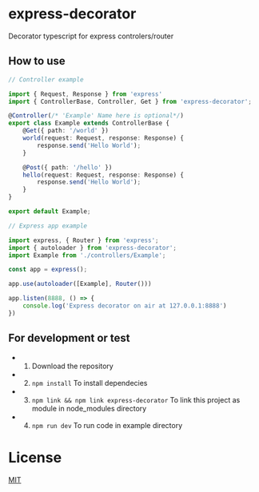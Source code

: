 # express-decorator

Decorator typescript for express controlers/router

## How to use

```ts
// Controller example

import { Request, Response } from 'express'
import { ControllerBase, Controller, Get } from 'express-decorator';

@Controller(/* 'Example' Name here is optional*/)
export class Example extends ControllerBase {
    @Get({ path: '/world' })
    world(request: Request, response: Response) {
        response.send('Hello World');
    }

    @Post({ path: '/hello' })
    hello(request: Request, response: Response) {
        response.send('Hello World');
    }
}

export default Example;
```
```ts
// Express app example

import express, { Router } from 'express';
import { autoloader } from 'express-decorator';
import Example from './controllers/Example';

const app = express();

app.use(autoloader([Example], Router()))

app.listen(8888, () => {
    console.log('Express decorator on air at 127.0.0.1:8888')
})

```

## For development or test

 - 1) Download the repository
 - 2) `npm install` To install dependecies
 - 3) `npm link && npm link express-decorator` To link this project as module in node_modules directory
 - 4) `npm run dev` To run code in example directory

# License
[MIT](/LICENSE)
